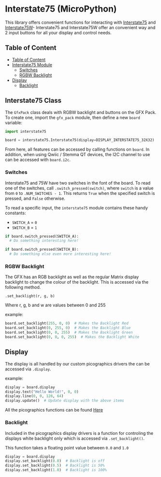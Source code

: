 # Interstate75 (MicroPython) <!-- omit in toc -->

This library offers convenient functions for interacting with [Interstate75](https://shop.pimoroni.com/products/interstate75) and [Interstate75W](https://shop.pimoroni.com/products/interstate75w)- Interstate75 and Interstate75W offer an convenient way  and 2 input buttons for all your display and control needs.

## Table of Content
- [Table of Content](#table-of-content)
- [Interstate75 Module](#gfx-pack-class)
  - [Switches](#switches)
  - [RGBW Backlight](#rgbw-backlight)
- [Display](#display)
  - [Backlight](#backlight)


## Interstate75 Class

The `GfxPack` class deals with RGBW backlight and buttons on the GFX Pack. To create one, import the `gfx_pack` module, then define a new `board` variable:

```python
import interstate75

board = interstate75.Interstate75(display=DISPLAY_INTERSTATE75_32X32)
```

From here, all features can be accessed by calling functions on `board`. In addition, when using Qwiic / Stemma QT devices, the I2C channel to use can be accessed with `board.i2c`.

### Switches

Interstate75 and 75W have two switches in the font of the board. To read one of the switches, call `.switch_pressed(switch)`, where `switch` is a value from `0` to `.NUM_SWITCHES - 1`. This returns `True` when the specified switch is pressed, and `False` otherwise.

To read a specific input, the `interstate75` module contains these handy constants:

* `SWITCH_A` = `0`
* `SWITCH_B` = `1`

```python
if board.switch_pressed(SWITCH_A):
  # Do something interesting here!

if board.switch_pressed(SWITCH_B):
  # Do something else even more interesting here!
```


### RGBW Backlight

The GFX has an RGB backlight as well as the regular Matrix display backlight to change the colour of the backlight. This is accessed via the following method.


`.set_backlight(r, g, b)`

Where r, g, b and w are values between 0 and 255


example:

```python
board.set_backlight(255, 0, 0)  # Makes the Backlight Red
board.set_backlight(0, 255, 0)  # Makes the Backlight Blue
board.set_backlight(0, 0, 255)  # Makes the Backlight Green
board.set_backlight(0, 0, 0, 255)  # Makes the Backlight White
```

## Display

The display is all handled by our custom picographics drivers the can be accessed via `.display`.

example:

```python
display = board.display
display.text("Hello World!", 0, 0)
display.line(0, 0, 128, 64) 
display.update()  # Update display with the above items
```
All the picographics functions can be found [Here](../modules/picographics/README.md)

### Backlight

Included in the picographics display drivers is a function for controling the displays white backlight only which is accessed via `.set_backlight()`.

This function takes a floating point value between `0.0` and `1.0`

```python
display = board.display
display.set_backlight(0.0)  # Backlight is off
display.set_backlight(0.5)  # Backlight is 50%
display.set_backlight(1.0)  # Backlight is 100%
```